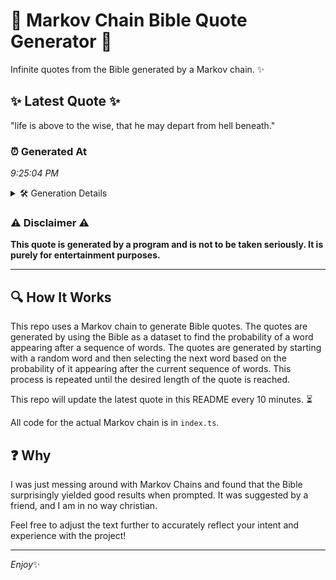# 📖 Markov Chain Bible Quote Generator 📖

Infinite quotes from the Bible generated by a Markov chain. ✨

## ✨ Latest Quote ✨
"life is above to the wise, that he may depart from hell beneath."

### ⏰ Generated At
*9:25:04 PM*

<details>
    <summary>🛠️ Generation Details</summary>
    <p>
        <strong>🌱 Seed:</strong> life<br>
        <strong>🔄 Iterations:</strong> 12<br>
        <strong>📜 Context History:</strong><br>[ life ]: is<br>[ life, is ]: above<br>[ life, is, above ]: to<br>[ life, is, above, to ]: the<br>[ life, is, above, to, the ]: wise,<br>[ life, is, above, to, the, wise, ]: that<br>[ is, above, to, the, wise,, that ]: he<br>[ above, to, the, wise,, that, he ]: may<br>[ to, the, wise,, that, he, may ]: depart<br>[ the, wise,, that, he, may, depart ]: from<br>[ wise,, that, he, may, depart, from ]: hell<br>[ that, he, may, depart, from, hell ]: beneath.<br>
    </p>
</details>

### ⚠️ Disclaimer ⚠️
**This quote is generated by a program and is not to be taken seriously. It is purely for entertainment purposes.**

---

## 🔍 How It Works

This repo uses a Markov chain to generate Bible quotes. The quotes are generated by using the Bible as a dataset to find the probability of a word appearing after a sequence of words. The quotes are generated by starting with a random word and then selecting the next word based on the probability of it appearing after the current sequence of words. This process is repeated until the desired length of the quote is reached.

This repo will update the latest quote in this README every 10 minutes. ⏳

All code for the actual Markov chain is in `index.ts`.

## ❓ Why

I was just messing around with Markov Chains and found that the Bible surprisingly yielded good results when prompted. 
It was suggested by a friend, and I am in no way christian.

Feel free to adjust the text further to accurately reflect your intent and experience with the project!

---

*Enjoy*✨
